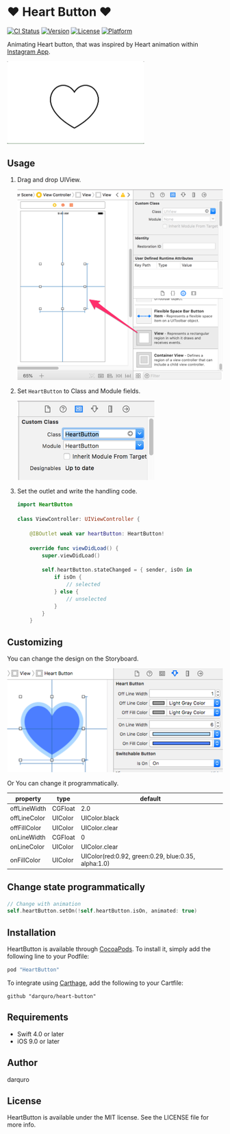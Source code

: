 # ♥️ Heart Button ♥️

[![CI Status](http://img.shields.io/travis/darquro/heart-button.svg?style=flat)](https://travis-ci.org/darquro/heart-button)
[![Version](https://img.shields.io/cocoapods/v/HeartButton.svg?style=flat)](https://cocoapods.org/pods/HeartButton)
[![License](https://img.shields.io/cocoapods/l/HeartButton.svg?style=flat)](https://cocoapods.org/pods/HeartButton)
[![Platform](https://img.shields.io/cocoapods/p/HeartButton.svg?style=flat)](https://cocoapods.org/pods/HeartButton)

Animating Heart button, that was inspired by Heart animation within [Instagram App](https://itunes.apple.com/app/instagram/id389801252).

<img src="./images/sample.gif" width="320px">

## Usage

1. Drag and drop UIView.

   <img src="./images/screen_capture_1.png" width="640px">

2. Set `HeartButton` to Class and Module fields.

   <img src="./images/screen_capture_2.png" width="320px">

3. Set the outlet and write the handling code.

    ```swift
    import HeartButton

    class ViewController: UIViewController {

        @IBOutlet weak var heartButton: HeartButton!
        
        override func viewDidLoad() {
            super.viewDidLoad()
            
            self.heartButton.stateChanged = { sender, isOn in
                if isOn {
                    // selected
                } else {
                    // unselected
                }
            }
        }
    ```

## Customizing

You can change the design on the Storyboard.

<img src="./images/screen_capture_3.png" width="640px">

Or You can change it programmatically.

| property | type | default |
|----|----|----|
| offLineWidth | CGFloat | 2.0 |
| offLineColor | UIColor | UIColor.black |
| offFillColor | UIColor | UIColor.clear |
| onLineWidth  | CGFloat | 0 |
| onLineColor  | UIColor | UIColor.clear |
| onFillColor  | UIColor | UIColor(red:0.92, green:0.29, blue:0.35, alpha:1.0) |

## Change state programmatically

```swift
// Change with animation
self.heartButton.setOn(!self.heartButton.isOn, animated: true)
```

## Installation

HeartButton is available through [CocoaPods](http://cocoapods.org). To install
it, simply add the following line to your Podfile:

```ruby
pod "HeartButton"
```

To integrate using [Carthage](https://github.com/Carthage/Carthage), add the following to your Cartfile:

```
github "darquro/heart-button"
```

## Requirements

- Swift 4.0 or later
- iOS 9.0 or later

## Author

darquro

## License

HeartButton is available under the MIT license. See the LICENSE file for more info.
